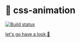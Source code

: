 # 🎥 css-animation 

[![Build status](https://ci.appveyor.com/api/projects/status/6brq61a50i01dvfp?svg=true)](https://ci.appveyor.com/project/EvgeniyLyapunov/css-animation)

[let's go have a look 👀](https://evgeniylyapunov.github.io/css-animation/)